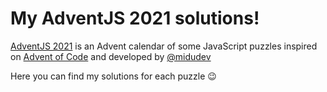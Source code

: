 # My AdventJS 2021 solutions!

[AdventJS 2021](https://adventjs.dev) is an Advent calendar of some JavaScript puzzles inspired on [Advent of Code](https://adventofcode.com) and developed by [@midudev](https://github.com/midudev)

Here you can find my solutions for each puzzle 😉